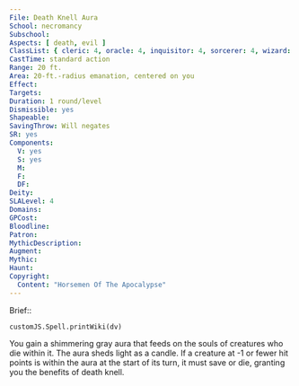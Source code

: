 ```yaml
---
File: Death Knell Aura
School: necromancy
Subschool: 
Aspects: [ death, evil ]
ClassList: { cleric: 4, oracle: 4, inquisitor: 4, sorcerer: 4, wizard: 4, witch: 4 }
CastTime: standard action
Range: 20 ft.
Area: 20-ft.-radius emanation, centered on you
Effect: 
Targets: 
Duration: 1 round/level
Dismissible: yes
Shapeable: 
SavingThrow: Will negates
SR: yes
Components:
  V: yes
  S: yes
  M: 
  F: 
  DF: 
Deity: 
SLALevel: 4
Domains: 
GPCost: 
Bloodline: 
Patron: 
MythicDescription: 
Augment: 
Mythic: 
Haunt: 
Copyright:
  Content: "Horsemen Of The Apocalypse"
---
```

Brief:: 

```dataviewjs
customJS.Spell.printWiki(dv)
```

You gain a shimmering gray aura that feeds on the souls of creatures who die within it. The aura sheds light as a candle. If a creature at -1 or fewer hit points is within the aura at the start of its turn, it must save or die, granting you the benefits of death knell.
